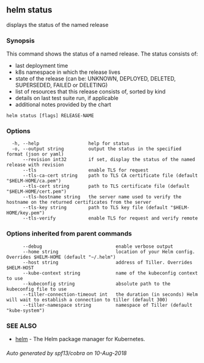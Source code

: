 ## helm status

displays the status of the named release

### Synopsis


This command shows the status of a named release.
The status consists of:
- last deployment time
- k8s namespace in which the release lives
- state of the release (can be: UNKNOWN, DEPLOYED, DELETED, SUPERSEDED, FAILED or DELETING)
- list of resources that this release consists of, sorted by kind
- details on last test suite run, if applicable
- additional notes provided by the chart


```
helm status [flags] RELEASE-NAME
```

### Options

```
  -h, --help                  help for status
  -o, --output string         output the status in the specified format (json or yaml)
      --revision int32        if set, display the status of the named release with revision
      --tls                   enable TLS for request
      --tls-ca-cert string    path to TLS CA certificate file (default "$HELM-HOME/ca.pem")
      --tls-cert string       path to TLS certificate file (default "$HELM-HOME/cert.pem")
      --tls-hostname string   the server name used to verify the hostname on the returned certificates from the server
      --tls-key string        path to TLS key file (default "$HELM-HOME/key.pem")
      --tls-verify            enable TLS for request and verify remote
```

### Options inherited from parent commands

```
      --debug                           enable verbose output
      --home string                     location of your Helm config. Overrides $HELM-HOME (default "~/.helm")
      --host string                     address of Tiller. Overrides $HELM-HOST
      --kube-context string             name of the kubeconfig context to use
      --kubeconfig string               absolute path to the kubeconfig file to use
      --tiller-connection-timeout int   the duration (in seconds) Helm will wait to establish a connection to tiller (default 300)
      --tiller-namespace string         namespace of Tiller (default "kube-system")
```

### SEE ALSO

* [helm](../../helm/#helm)	 - The Helm package manager for Kubernetes.

###### Auto generated by spf13/cobra on 10-Aug-2018

